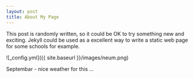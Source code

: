 ```yaml
---
layout: post
title: About My Page
---
```


This post is randomly written, so it could be OK to try something new and exciting. Jekyll could be used as a excellent way to write a static web page for some schools for example.

![_config.yml]({{ site.baseurl }}/images/neum.png)

Septembar - nice weather for this ...

